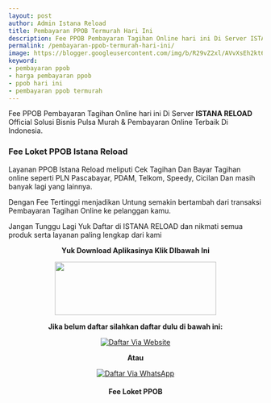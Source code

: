 ```yaml
---
layout: post
author: Admin Istana Reload
title: Pembayaran PPOB Termurah Hari Ini
description: Fee PPOB Pembayaran Tagihan Online hari ini Di Server ISTANA RELOAD Official Solusi Bisnis Pulsa Murah dan Pembayaran Online Terbaik Di Indonesia.
permalink: /pembayaran-ppob-termurah-hari-ini/
image: https://blogger.googleusercontent.com/img/b/R29vZ2xl/AVvXsEh2kt6Hdy8xKVJYaRA6LFVAPLmixlANiGh4fWVHT2fg0iQl0yRgxA8luU-n88iXF8nABSxhxDDVipn-GKcUQqCCtLu8Rqsa7OrSnNt1gZpRO_NavL7fodjZupmNXGh53QDYxdRxvR-sL3KAVaKdfETARyJN1elIDho42l1_lhXtWFzaBFEkt15b44UoVQ/s1600/Loket%20PPOB%20Istana%20Reload.jpg
keyword: 
- pembayaran ppob
- harga pembayaran ppob
- ppob hari ini
- pembayaran ppob termurah
---
```

<p>Fee PPOB Pembayaran Tagihan Online hari ini Di Server <b>ISTANA RELOAD</b> Official Solusi Bisnis Pulsa Murah &amp; Pembayaran Online Terbaik Di Indonesia.</p>
<h3>Fee Loket PPOB Istana Reload</h3>
<p>Layanan PPOB Istana Reload meliputi Cek Tagihan Dan Bayar Tagihan online seperti PLN Pascabayar, PDAM, Telkom, Speedy, Cicilan Dan masih banyak lagi yang lainnya.</p>
<p>Dengan Fee Tertinggi menjadikan Untung semakin bertambah dari transaksi Pembayaran Tagihan Online ke pelanggan kamu.</p>
<p>Jangan Tunggu Lagi Yuk Daftar di ISTANA RELOAD dan nikmati semua produk serta layanan paling lengkap dari kami</p>
<p style="text-align: center;"><b>Yuk Download Aplikasinya Klik DIbawah Ini</b></p>
<div class="separator" style="clear: both; text-align: center;"><a href="https://s.id/IRplaystore" style="margin-left: 1em; margin-right: 1em;" target="_blank"><img border="0" data-original-height="165" data-original-width="500" height="106" src="https://blogger.googleusercontent.com/img/b/R29vZ2xl/AVvXsEgtMuLnRz-xIV4WBo7jReAfDNfyQQsWDAKuBNp4r_GKtIiGLhfsvCbtN4sRSMtib5jNVrH1aLorHjelF1cqg5I7xBJrwjG0bHh7eVcfUuGF-_iHbpw2SZ6wkNVdAkeCS4kGC0vj4XpO1RmRpVLNzJ29Z-hasCMLkVqnMLianoz5AdphvtBTgbvw7Ip-w5A/s320/ezgif-2-0ab7bb90e0.gif" width="320" /></a></div>
<p style="text-align: center;"><b>Jika belum daftar silahkan daftar dulu di bawah ini:</b></p>
<div align="center"><a href="javascript:void(0);" onclick="Bukaregis()"><img alt="Daftar Via Website" src="https://blogger.googleusercontent.com/img/b/R29vZ2xl/AVvXsEj80fBU4vz8p8pBqdzlD1B6Gl6RQ0NMiLBHmBW4IO0iCBgEtMM-EGzI5ytvynZj9jjMmySpwuDLjN29M7dBwj3hCuMr2EizfLNBdWaoehQobMTA-dj_ux1NueKa89X8Z7bSP6HSWGWrGTNZO2iQ919VsunpxlL9uHM1zPzjkmogqGzkoDMlh88YOTJCt1w/s250/Picsart_23-12-04_05-04-16-865.png" title="Daftar Via Website" /></a></div>
<p style="text-align: center;"><b>Atau</b></p>
<div align="center"><a href="javascript:void(0);" onclick="openModal()"><img alt="Daftar Via WhatsApp" src="https://gambar.unduh.me/daftarwa.png" title="Daftar Via WhatsApp" /></a></div>
<h4 style="clear: both; text-align: center;">Fee Loket PPOB<br />
<script src="https://istanareload.co.id/tanggalppob.js" type="text/javascript"></script></h4><br />
<script src="https://istanareload.co.id/harga.php?type=js&amp;lvl=RS&amp;up=25&amp;cttn=PPOB" type="text/javascript"></script>
